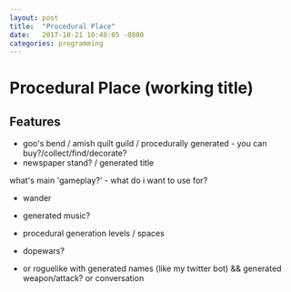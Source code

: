 ```yaml
---
layout: post
title:  "Procedural Place"
date:   2017-10-21 10:40:05 -0800
categories: programming
---
```


# Procedural Place (working title)

## Features

* goo's bend / amish quilt guild / procedurally generated  - you can buy?/collect/find/decorate?
* newspaper stand? / generated title

what's main 'gameplay?' - what do i want to use for?
* wander
* generated music?
* procedural generation levels / spaces

* dopewars?
* or roguelike with generated names (like my twitter bot) && generated weapon/attack? or conversation
